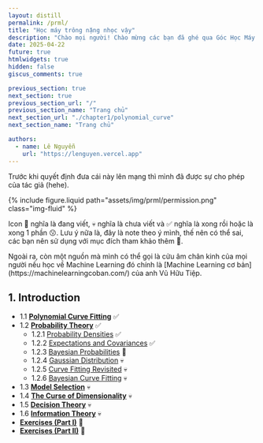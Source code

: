 ```yaml
---
layout: distill
permalink: /prml/
title: "Học máy trông nặng nhọc vậy"
description: "Chào mọi người! Chào mừng các bạn đã ghé qua Góc Học Máy (Machine Learning) của tụi mình! 👋 Để khởi động, tụi mình sẽ cùng nhau 'chiến đấu' với một 'trùm cuối' khá nổi tiếng trong làng ML là cuốn 'Pattern Recognition and Machine Learning' (PRML) của Christopher Bishop."
date: 2025-04-22
future: true
htmlwidgets: true
hidden: false
giscus_comments: true

previous_section: true
next_section: true
previous_section_url: "/"
previous_section_name: "Trang chủ"
next_section_url: "./chapter1/polynomial_curve"
next_section_name: "Trang chủ"

authors:
  - name: Lê Nguyễn
    url: "https://lenguyen.vercel.app"
---
```


Trước khi quyết định đưa cái này lên mạng thì mình đã được sự cho phép của tác giả (hehe).

{% include figure.liquid path="assets/img/prml/permission.png" class="img-fluid" %}

Icon 🚧 nghĩa là đang viết, 💀 nghĩa là chưa viết và ✅ nghĩa là xong rồi hoặc là xong 1 phần 😗. Lưu ý nữa là, đây là note theo ý mình, thế nên có thể sai, các bạn nên sử dụng với mục đích tham khảo thêm 🥰.

<p markdown=1 class="takeaway">Ngoài ra, còn một nguồn mà mình có thể gọi là cửu âm chân kinh của mọi người nếu học về Machine Learning đó chính là [Machine Learning cơ bản](https://machinelearningcoban.com/) của anh Vũ Hữu Tiệp.</p>

## 1. Introduction

- 1.1 **[Polynomial Curve Fitting](./chapter1/polynomial_curve/)** ✅
- 1.2 **[Probability Theory](./chapter1/prob_theory/)**  ✅
    - 1.2.1 [Probability Densities](./chapter1/prob_theory/density/) ✅
    - 1.2.2 [Expectations and Covariances](./chapter1/prob_theory/expectation/) ✅
    - 1.2.3 [Bayesian Probabilities]() 🚧
    - 1.2.4 [Gaussian Distribution]() 💀
    - 1.2.5 [Curve Fitting Revisited]() 💀
    - 1.2.6 [Bayesian Curve Fitting]() 💀
- 1.3 **[Model Selection]()** 💀
- 1.4 **[The Curse of Dimensionality]()** 💀
- 1.5 **[Decision Theory]()** 💀
- 1.6 **[Information Theory]()** 💀
- **[Exercises (Part I)]()** 🚧 
- **[Exercises (Part II)]()** 🚧
